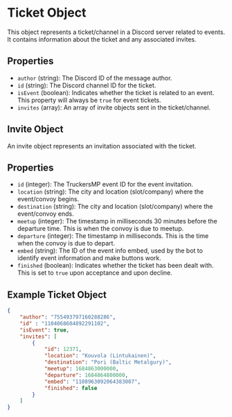 Ticket Object
=============

This object represents a ticket/channel in a Discord server related to events. It contains information about the ticket and any associated invites.

Properties
----------

- `author` (string): The Discord ID of the message author.
- `id` (string): The Discord channel ID for the ticket.
- `isEvent` (boolean): Indicates whether the ticket is related to an event. This property will always be `true` for event tickets.
- `invites` (array): An array of invite objects sent in the ticket/channel.

Invite Object
-------------

An invite object represents an invitation associated with the ticket.

Properties
----------

- `id` (integer): The TruckersMP event ID for the event invitation.
- `location` (string): The city and location (slot/company) where the event/convoy begins.
- `destination` (string): The city and location (slot/company) where the event/convoy ends.
- `meetup` (integer): The timestamp in milliseconds 30 minutes before the departure time. This is when the convoy is due to meetup.
- `departure` (integer): The timestamp in milliseconds. This is the time when the convoy is due to depart.
- `embed` (string): The ID of the event info embed, used by the bot to identify event information and make buttons work.
- `finished` (boolean): Indicates whether the ticket has been dealt with. This is set to `true` upon acceptance and upon decline. 

Example Ticket Object
---------------------
```json
{
    "author": "755493797160288286",
    "id" : "1104068604892291102",
    "isEvent": true,
    "invites": [
        {
            "id": 12371,
            "location": "Kouvola (Lintukainen)",
            "destination": "Pori (Baltic Metalgury)",
            "meetup": 1684863000000,
            "departure": 1684864800000,
            "embed": "1108963092064383007",
            "finished": false
        }
    ]
}

